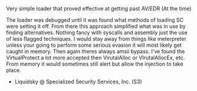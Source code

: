 Very simple loader that proved effective at getting past AV/EDR (At the time)

The loader was debugged until it was found what methods of loading SC were setting it off.
From there this approach simplified what was in use by finding alternatives.
Nothing fancy with syscalls and assembly just the use of less flagged techniques.
I would stay away from things like meterpreter unless your going to perform some serious evasion it will most likely get caught in memory.
Then again theres always amsii bypass. I've found the VirtualProtect a lot more accepted then VirutalAlloc or VIrutalAllocEx, etc.
From memory it would sometimes still alert but allow the injection to take place.

 - Liquidsky @ Specialized Security Services, Inc. (S3)
